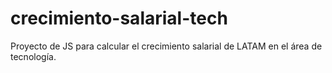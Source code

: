 # crecimiento-salarial-tech
Proyecto de JS para calcular el crecimiento salarial de LATAM en el área de tecnología.
